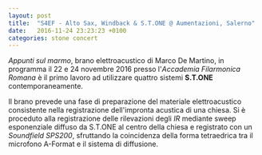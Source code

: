 ```yaml
---
layout: post
title:  "S4EF - Alto Sax, Windback & S.T.ONE @ Aumentazioni, Salerno"
date:   2016-11-24 23:23:23 +0100
categories: stone concert
---
```


*Appunti sul marmo*, brano elettroacustico di Marco De Martino, in programma il
22 e 24 novembre 2016 presso l'*Accademia Filarmonica Romana* è il primo lavoro
ad utilizzare quattro sistemi **S.T.ONE** contemporaneamente.

Il brano prevede una fase di preparazione del materiale elettroacustico
consistente nella registrazione dell'impronta acustica di una chiesa.
Si è proceduto alla registrazione delle rilevazioni degli *IR* mediante sweep
esponenziale diffuso da S.T.ONE al centro della chiesa e registrato con un
*Soundfield SPS200*, sfruttando la coincidenza della forma tetraedrica tra il microfono A-Format
e il sistema di diffusione.
